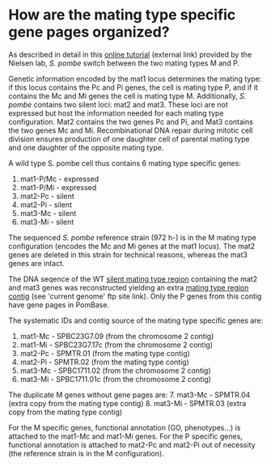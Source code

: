 # How are the mating type specific gene pages organized?
<!-- pombase_categories: Gene page, Finding data -->

As described in detail in this [online tutorial](https://www1.bio.ku.dk/english/research/fg/cellecyklus_genomintegritet/mating/) (external link) provided by the Nielsen lab, *S. pombe* switch between the two mating types M and P.

Genetic information encoded by the mat1 locus determines the mating type: if this locus contains the Pc and Pi genes, the cell is mating type P, and if it contains the Mc and Mi genes the cell is mating type M. Additionally, *S. pombe* contains two silent loci: mat2 and mat3. These loci are not expressed but host the information needed for each mating type configuration. Mat2 contains the two genes Pc and Pi, and Mat3 contains the two genes Mc and Mi. Recombinational DNA repair during mitotic cell division ensures production of one daughter cell of parental mating type and one daughter of the opposite mating type.

A wild type S. pombe cell thus contains 6 mating type specific genes:
 1. mat1-P/Mc - expressed
 2. mat1-P/Mi - expressed
 3. mat2-Pc - silent
 4. mat2-Pi - silent
 5. mat3-Mc - silent
 6. mat3-Mi - silent

The sequenced *S. pombe* reference strain (972 h-) is in the M mating type configuration (encodes the Mc and Mi genes at the mat1 locus). The mat2 genes are deleted in this strain for technical reasons, whereas the mat3 genes are intact. 

The DNA seqence of the WT [silent mating type region](https://www.pombase.org/status/mating-type-region) containing the mat2 and mat3 genes was reconstructed yielding an extra [mating type region contig](https://www.pombase.org/downloads/genome-datasets) (see 'current genome' ftp site link). Only the P genes from this contig have gene pages in PomBase. 

The systematic IDs and contig source of the mating type specific genes are:
 1. mat1-Mc - SPBC23G7.09 (from the chromosome 2 contig)
 2. mat1-Mi - SPBC23G7.17c (from the chromosome 2 contig)
 3. mat2-Pc - SPMTR.01 (from the mating type contig)
 4. mat2-Pi - SPMTR.02 (from the mating type contig)
 5. mat3-Mc - SPBC1711.02 (from the chromosome 2 contig)
 6. mat3-Mi - SPBC1711.01c (from the chromosome 2 contig)
 
 The duplicate M genes without gene pages are:
 7. mat3-Mc - SPMTR.04 (extra copy from the mating type contig)
 8. mat3-Mi - SPMTR.03 (extra copy from the mating type contig)

For the M specific genes, functional annotation (GO, phenotypes...) is attached to the mat1-Mc and mat1-Mi genes.
For the P specific genes, functional annotation is attached to mat2-Pc and mat2-Pi out of necessity (the reference strain is in the M configuration). 



